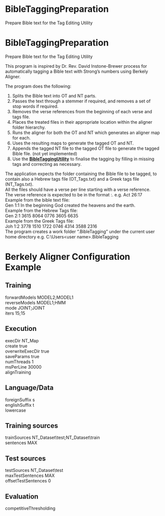 # BibleTaggingPreparation
Prepare Bible text for the Tag Editing Utility

# BibleTaggingPreparation
Prepare Bible text for the Tag Editing Utility

This program is inspired by Dr. Rev. David Instone-Brewer process for
automatically tagging a Bible text with Strong’s numbers using Berkely Aligner.

The program does the following: 
1.	Splits the Bible text into OT and NT parts.
2.	Passes the text through a stemmer if required, and removes a set of stop words if required.
3.	Removes the verse references from the beginning of each verse and tags file.
4.	Places the treated files in their appropriate location within the aligner folder hierarchy.
5.	Runs the aligner for both the OT and NT which generates an aligner map for each.
6.	Uses the resulting maps to generate the tagged OT and NT.
7.	Appends the tagged NT file to the tagged OT file to generate the tagged Bible file. (not yet implemented)
8.	Use the [**BibleTaggingUtility**](https://github.com/sabdelmalik/BibleTaggingUtility) to finalise the tagging by filling in missing tags and correcting as necessary.

The application expects the folder containing the Bible file to be tagged, to contain also a Hebrew tags file (OT_Tags.txt) and a Greek tags file (NT_Tags.txt).<br>
All the files should have a verse per line starting with a verse reference.<br>
The verse reference is expected to be in the format <book> <chapter>:<verse>. e.g. Act 26:17<br>
Example from the bible text file:<br>
Gen 1:1 In the beginning God created the heavens and the earth.<br>
Example from the Hebrew Tags file:<br>
Gen 2:1 3615 8064 0776 3605 6635<br>
Example from the Greek Tags file:<br>
Joh 1:2 3778 1510 1722 0746 4314 3588 2316<br>
The program creates a work folder “.BibleTagging” under the current user home directory
e.g. C:\Users\<user name>\.BibleTagging
# Berkely Aligner Configuration Example
## Training
forwardModels	MODEL2;MODEL1<br>
reverseModels	MODEL1;HMM<br>
mode	JOINT;JOINT<br>
iters	15;15<br>

## Execution
execDir	NT_Map<br>
create	true<br>
overwriteExecDir	true<br>
saveParams	true<br>
numThreads	1<br>
msPerLine	30000<br>
alignTraining<br>

## Language/Data
foreignSuffix	s<br>
englishSuffix	t<br>
lowercase

## Training sources
trainSources	NT_Dataset\test;NT_Dataset\train<br>
sentences	MAX<br>

## Test sources
testSources	NT_Dataset\test<br>
maxTestSentences	MAX<br>
offsetTestSentences	0<br>

## Evaluation
competitiveThresholding<br>
